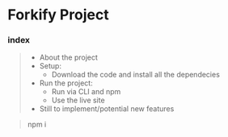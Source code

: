 # Forkify Project

### index

[//]: <> (prettier ignore)

> - About the project
> - Setup:
>   - Download the code and install all the dependecies
> - Run the project:
>   - Run via CLI and npm
>   - Use the live site
> - Still to implement/potential new features

> npm i
